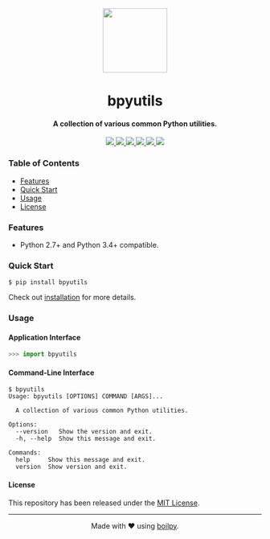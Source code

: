 <div align="center">
  <img src="https://raw.githubusercontent.com/boilpy/boilpy/develop/.github/assets/logo.png" height="128">
  <h1>
      bpyutils
  </h1>
  <h4>A collection of various common Python utilities.</h4>
</div>

<p align="center">
  <a href='https://github.com/achillesrasquinha/bpyutils/actions?query=workflow:"Continuous Integration"'>
    <img src="https://img.shields.io/github/workflow/status/achillesrasquinha/bpyutils/Continuous Integration?style=flat-square">
  </a>
  <a href="https://coveralls.io/github/achillesrasquinha/bpyutils">
    <img src="https://img.shields.io/coveralls/github/achillesrasquinha/bpyutils.svg?style=flat-square">
  </a>
  <a href="https://pypi.org/project/bpyutils/">
    <img src="https://img.shields.io/pypi/v/bpyutils.svg?style=flat-square">
  </a>
  <a href="https://pypi.org/project/bpyutils/">
    <img src="https://img.shields.io/pypi/l/bpyutils.svg?style=flat-square">
  </a>
  <a href="https://pypi.org/project/bpyutils/">
    <img src="https://img.shields.io/pypi/pyversions/bpyutils.svg?style=flat-square">
  </a>
  <a href="https://git.io/boilpy">
    <img src="https://img.shields.io/badge/made%20with-boilpy-red.svg?style=flat-square">
  </a>
</p>

### Table of Contents
* [Features](#features)
* [Quick Start](#quick-start)
* [Usage](#usage)
* [License](#license)

### Features
* Python 2.7+ and Python 3.4+ compatible.

### Quick Start

```shell
$ pip install bpyutils
```

Check out [installation](docs/source/installation.md) for more details.

### Usage

#### Application Interface

```python
>>> import bpyutils
```

#### Command-Line Interface

```console
$ bpyutils
Usage: bpyutils [OPTIONS] COMMAND [ARGS]...

  A collection of various common Python utilities.

Options:
  --version   Show the version and exit.
  -h, --help  Show this message and exit.

Commands:
  help     Show this message and exit.
  version  Show version and exit.
```

#### License

This repository has been released under the [MIT License](LICENSE).

---

<div align="center">
  Made with ❤️ using <a href="https://git.io/boilpy">boilpy</a>.
</div>